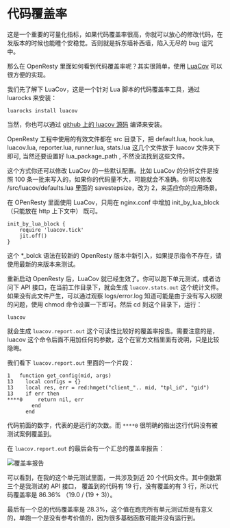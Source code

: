 # 代码覆盖率
这是一个重要的可量化指标，如果代码覆盖率很高，你就可以放心的修改代码，在发版本的时候也能睡个安稳觉。否则就是拆东墙补西墙，陷入无尽的 bug 诅咒中。

那么在 OpenResty 里面如何看到代码覆盖率呢？其实很简单，使用 [LuaCov](https://keplerproject.github.io/luacov/) 可以很方便的实现。

我们先了解下 LuaCov，这是一个针对 Lua 脚本的代码覆盖率工具，通过 luarocks 来安装：
```
luarocks install luacov
```

当然，你也可以通过 [github 上的 luacov 源码](https://github.com/keplerproject/luacov) 编译来安装。

OpenResty 工程中使用的有效文件都在 src 目录下，把 default.lua, hook.lua, luacov.lua, reporter.lua, runner.lua, stats.lua 这几个文件放于 luacov 文件夹下即可, 当然还要设置好 lua_package_path , 不然没法找到这些文件。

这个方式你还可以修改 LuaCov 的一些默认配置。比如 LuaCov 的分析文件是按照 100 条一批来写入的，如果你的代码量不大，可能就会不准确。你可以修改 /src/luacov/defaults.lua 里面的 savestepsize，改为 2，来适应你的应用场景。

在 OPenResty 里面使用 LuaCov，只用在 nginx.conf 中增加  init_by_lua_block（只能放在 http 上下文中） 既可。
```
init_by_lua_block {
    require 'luacov.tick'
    jit.off()
}
```
这个 \*_bolck 语法在较新的 OpenResty 版本中新引入，如果提示指令不存在，请使用最新的来版本来测试。

重新启动 OpenResty 后，LuaCov 就已经生效了。你可以跑下单元测试，或者访问下 API 接口，在当前工作目录下，就会生成 `luacov.stats.out` 这个统计文件。如果没有此文件产生，可以通过观察 logs/error.log 知道可能是由于没有写入权限的问题，使用 chmod 命令设置一下即可。然后 cd 到这个目录下，运行：
```
luacov
```
就会生成 `luacov.report.out` 这个可读性比较好的覆盖率报告。需要注意的是，luacov 这个命令后面不用加任何的参数，这个在官方文档里面有说明，只是比较隐晦。

我们看下 `luacov.report.out` 里面的一个片段：
```
1	function get_config(mid, args)
13	  local configs = {}
13	  local res, err = red:hmget("client_".. mid, "tpl_id", "gid")
13	  if err then
****0     return nil, err
        end
      end
```
代码前面的数字，代表的是运行的次数。而 `****0` 很明确的指出这行代码没有被测试案例覆盖到。

在 `luacov.report.out` 的最后会有一个汇总的覆盖率报告：

![覆盖率报告](../images/code_coverage.png)

可以看到，在我的这个单元测试里面，一共涉及到近 20 个代码文件。其中倒数第三个是我测试的 API 接口， 覆盖到的代码有 19 行，没有覆盖的有 3 行，所以代码覆盖率是 86.36% （19.0 / (19 + 3)）。

最后有一个总的代码覆盖率是 28.3%，这个值在跑完所有单元测试后是有意义的，单跑一个是没有参考价值的，因为很多基础函数可能并没有运行到。
